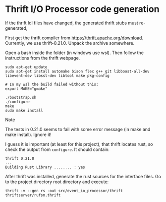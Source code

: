 # Thrift I/O Processor code generation

If the thrift Idl files have changed, the generated thrift stubs must re-generated,

First get the thrift compiler from https://thrift.apache.org/download.
Currently, we use thrift-0.21.0. Unpack the archive somewhere.

Open a bash inside the folder (in windows use wsl). Then follow the instructions from the thrift webpage.

```
sudo apt-get update
sudo apt-get install automake bison flex g++ git libboost-all-dev libevent-dev libssl-dev libtool make pkg-config

# In my wsl the build failed without this: 
export MAKE="gmake"

./bootstrap.sh
./configure
make
sudo make install
```

> [!NOTE]
> The tests in 0.21.0 seems to fail with some error message (in make and make install).
> Ignore it!


I guess it is important (at least for this project), that thrift locates rust, so check the output from `configure`.
It should contain:

```
thrift 0.21.0
...
Building Rust Library ........ : yes
```

After thrift was installed, generate the rust sources for the interface files.
Go to the project directory root directory and execute:

```
thrift -v --gen rs -out src/event_io_processor/thrift thriftserver/rufsm.thrift
```
